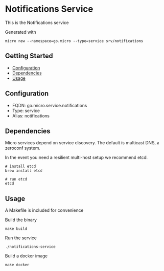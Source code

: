 # Notifications Service

This is the Notifications service

Generated with

```
micro new --namespace=go.micro --type=service srv/notifications
```

## Getting Started

- [Configuration](#configuration)
- [Dependencies](#dependencies)
- [Usage](#usage)

## Configuration

- FQDN: go.micro.service.notifications
- Type: service
- Alias: notifications

## Dependencies

Micro services depend on service discovery. The default is multicast DNS, a zeroconf system.

In the event you need a resilient multi-host setup we recommend etcd.

```
# install etcd
brew install etcd

# run etcd
etcd
```

## Usage

A Makefile is included for convenience

Build the binary

```
make build
```

Run the service
```
./notifications-service
```

Build a docker image
```
make docker
```